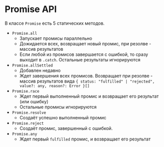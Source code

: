 # Promise API

В классе `Promise` есть 5 статических методов.

- `Promise.all`
  - Запускает промисы параллельно
  - Дожидается всех, возвращает новый промис, при резолве - массив результатов
  - Если любой из промисов завершается с ошибкой, то сразу выходит в `.catch`. Остальные результаты игнорируются
- `Promise.allSettled`
  - Добавлен недавно
  - Ждет завершения всех промисов. Возвращает при резолве - массив результатов вида 
  `{ status: "fulfilled" | "rejected", value?: any, reason?: Error }[]`
- `Promise.race`
  - Ждет первый выполненный промис и возвращает его результат (или ошибку)
  - Остальные промисы игнорируются
- `Promise.resolve`
  - Создаёт успешно выполненный промис
- `Promise.reject`
  - Создаёт промис, завершенный с ошибкой.
- `Promise.any`
  - Ждет первый `fulfilled` промис, и возвращает его результат
